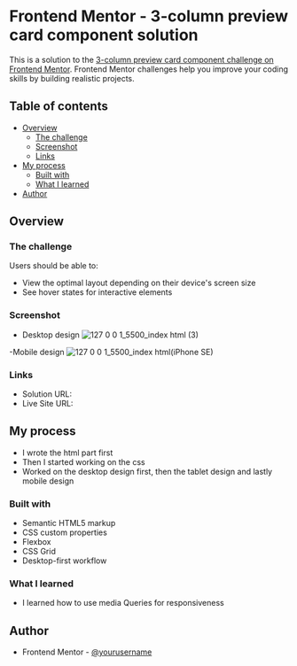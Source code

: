 # Frontend Mentor - 3-column preview card component solution

This is a solution to the [3-column preview card component challenge on Frontend Mentor](https://www.frontendmentor.io/challenges/3column-preview-card-component-pH92eAR2-). Frontend Mentor challenges help you improve your coding skills by building realistic projects.

## Table of contents

- [Overview](#overview)
  - [The challenge](#the-challenge)
  - [Screenshot](#screenshot)
  - [Links](#links)
- [My process](#my-process)
  - [Built with](#built-with)
  - [What I learned](#what-i-learned)
- [Author](#author)

## Overview

### The challenge

Users should be able to:

- View the optimal layout depending on their device's screen size
- See hover states for interactive elements

### Screenshot
- Desktop design
![127 0 0 1_5500_index html (3)](https://user-images.githubusercontent.com/105175740/174123719-b4a2054b-3d7f-40c8-bbd1-c3d062ae679a.png)

-Mobile design
![127 0 0 1_5500_index html(iPhone SE)](https://user-images.githubusercontent.com/105175740/174123780-ff59be54-300b-467b-be7d-e1c0aaf83e01.png)


### Links

- Solution URL: [](https://github.com/efezinoidisi/3-column-preview-card-component)
- Live Site URL: [](https://efezinoidisi.github.io/3-column-preview-card-component/)

## My process

- I wrote the html part first
- Then I started working on the css
- Worked on the desktop design first, then the tablet design and lastly mobile design

### Built with

- Semantic HTML5 markup
- CSS custom properties
- Flexbox
- CSS Grid
- Desktop-first workflow

### What I learned

- I learned how to use media Queries for responsiveness

## Author

- Frontend Mentor - [@yourusername](https://www.frontendmentor.io/profile/efezinoidisi)
